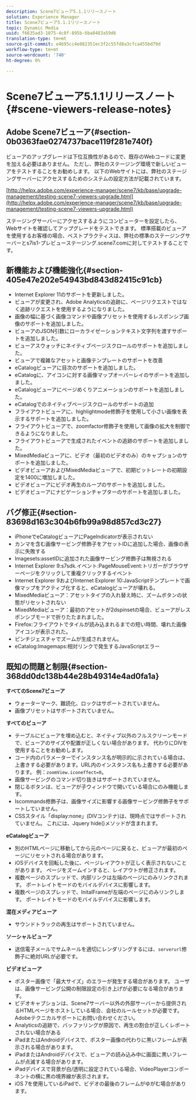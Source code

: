 ```yaml
---
description: Scene7ビューア5.1.1リリースノート
solution: Experience Manager
title: Scene7ビューア5.1.1リリースノート
topic: Dynamic Media
uuid: f6635ad3-1075-4c0f-895b-6ba0483a59d6
translation-type: tm+mt
source-git-commit: e4695cc4e882351ec3f2c55fd8a3cfca455bd79d
workflow-type: tm+mt
source-wordcount: '740'
ht-degree: 0%

---
```



# Scene7ビューア5.1.1リリースノート{#scene-viewers-release-notes}

## Adobe Scene7ビューア{#section-0b0363fae0274737bace119f281e740f}

ビューアのアップグレードは下位互換性があるので、既存のWebコードに変更を加える必要はありません。 ただし、弊社のステージング環境で新しいビューアをテストすることをお勧めします。 以下のWebサイトには、弊社のステージングサーバーにアクセスするためのシステムの設定方法が記載されています。

[http://helpx.adobe.com/experience-manager/scene7/kb/base/upgrade-management/testing-scene7-viewers-upgrade.html](http://helpx.adobe.com/experience-manager/scene7/kb/base/upgrade-management/testing-scene7-viewers-upgrade.html)

ステージングサーバーにアクセスするようにコンピューターを設定したら、Webサイトを確認してアップグレードをテストできます。 標準搭載のビューアを使用するお客様の場合、ベストプラクティスは、弊社の標準のステージングサーバーとs7is1-プレビューステージング.scene7.comに対してテストすることです。

## 新機能および機能強化{#section-405e47e202e54943bd843d82415c91cb}

* Internet Explorer 11のサポートを更新しました。
* ビューアが変更され、Adobe Analyticsの追跡に、ページリクエストではなく追跡リクエストを使用するようになりました。
* 画像の幅に基づく画像コマンドや画像プリセットを使用するレスポンシブ画像のサポートを追加しました。
* ビューアのJSON引数にローカライゼーションテキスト文字列を渡すサポートを追加しました。
* ビューアスウォッチにネイティブページスクロールのサポートを追加しました。
* ビューアで複雑なアセットと画像テンプレートのサポートを改善
* eCatalogビューアに目次のサポートを追加しました。
* eCatalogに、アイコンに対する画像マップオーバーレイのサポートを追加しました。
* eCatalogビューアにページめくりアニメーションのサポートを追加しました。
* eCatalogでのネイティブページスクロールのサポートの追加
* フライアウトビューアに、highlightmode修飾子を使用して小さい画像を表示するサポートを追加しました。
* フライアウトビューアで、zoomfactor修飾子を使用して画像の拡大を制御できるようになりました。
* フライアウトビューアで生成されたイベントの追跡のサポートを追加しました。
* MixedMediaビューアに、ビデオ（最初のビデオのみ）のキャプションのサポートを追加しました。
* ビデオビューアおよびMixedMediaビューアで、初期ビットレートの初期設定を1400に増加しました。
* ビデオビューアにビデオ再生のループのサポートを追加しました。
* ビデオビューアにナビゲーションチャプターのサポートを追加しました。

## バグ修正{#section-83698d163c304b6fb99a98d857cd3c27}

* iPhoneでeCatalogビューアにPageIndicatorが表示されない
* カンマを含む画像サービング修飾子をアセットIDに追加した場合、画像の表示に失敗する
* Imagesets:assetIDに追加された画像サービング修飾子は無視される
* Internet Explorer 9:s7sdk.イベント:PageMouseEvent:トリガーがブラウザーページをクリックして重複クリックするイベント
* Internet Explorer 9およびInternet Explorer 10:JavaScriptテンプレートで画像マップをアクティブ化すると、eCatalogビューアが壊れる。
* MixedMediaビューア：アセットタイプの入れ替え時に、ズームボタンの状態がリセットされない
* MixedMediaビューア：最初のアセットが2dspinsetの場合、ビューアがレスポンシブモードで折りたたまれました。
* Firefox:フライアウトでタイルが読み込まれるまでの短い時間、壊れた画像アイコンが表示された。
* ピンチジェスチャでズームが生成されません。
* eCatalog:Imagemaps:相対リンクで発生するJavaScriptエラー

## 既知の問題と制限{#section-368dd0dc138b44e28b49314e4ad0fa1a}

**すべてのScene7ビューア**

* ウォーターマーク、難読化、ロックはサポートされていません。
* 画像プリセットはサポートされていません。

**すべてのビューア**

* テーブルにビューアを埋め込むと、ネイティブ以外のフルスクリーンモードで、ビューアのサイズや配置が正しくない場合があります。 代わりにDIVを使用することをお勧めします。
* コード内のパラメーターでインスタンス名が明示的に示されている場合は、上書きする必要があります。URL内のインスタンス名も上書きする必要があります。 例：`zoomView.iconeffect=0`。
* 画像サービングのコマンド切り抜きはサポートされていません。
* 閉じるボタンは、ビューアが子ウィンドウで開いている場合にのみ機能します。
* Iscommands修飾子は、画像サイズに影響する画像サービング修飾子をサポートしていません。
* CSSスタイル「display:none」(DIVコンテナ)は、現時点ではサポートされていません。 これには、Jquery hide()メソッドが含まれます。

**eCatalogビューア**

* 別のHTMLページに移動してから元のページに戻ると、ビューアが最初のページにリセットされる場合があります。
* iOSデバイスを回転した後に、ページレイアウトが正しく表示されないことがあります。 ページをズームインすると、レイアウトが修正されます。
* 複数ページのスプレッドで、内部リンクは左端のページにのみリンクされます。 ポートレイトモードのモバイルデバイスに影響します。
* 複数ページのスプレッドで、InitalFrameが左端のページにのみリンクします。 ポートレイトモードのモバイルデバイスに影響します。

**混在メディアビューア**

* サウンドトラックの再生はサポートされていません。

**ソーシャルビューア**

* 送信電子メールでサムネールを適切にレンダリングするには、`serverurl`修飾子に絶対URLが必要です。

**ビデオビューア**

* ポスター画像で「最大サイズ」のエラーが発生する場合があります。 ユーザは、画像サービング公開の制限設定の引き上げが必要になる場合があります。
* ビデオキャプションは、Scene7サーバー以外の外部サーバーから提供されるHTMLページをホストしている場合、会社のルールセットが必要です。 Adobeテクニカルサポートにお問い合わせください。
* Analyticsの追跡で、バッファリングが原因で、再生の割合が正しくレポートされない場合がある
* iPadまたはAndroidデバイスで、ポスター画像の代わりに黒いフレームが表示される場合があります。
* iPadまたはAndroidデバイスで、ビューアの読み込み中に画面に黒いフレームが点滅する場合があります。
* iPadデバイスで背景が白/透明に設定されている場合、VideoPlayerコンポーネントの横に黒の境界線が表示されます。
* iOS 7を使用しているiPadで、ビデオの最後のフレームがゆがむ場合があります。

